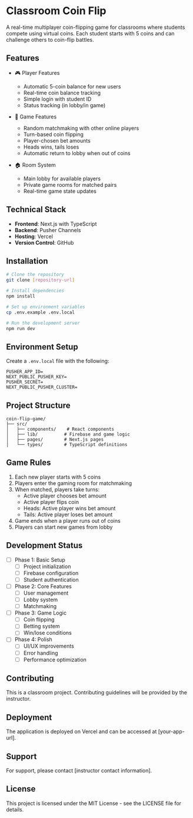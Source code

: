 # Classroom Coin Flip

A real-time multiplayer coin-flipping game for classrooms where students compete using virtual coins. Each student starts with 5 coins and can challenge others to coin-flip battles.

## Features

- 🎮 Player Features
  - Automatic 5-coin balance for new users
  - Real-time coin balance tracking
  - Simple login with student ID
  - Status tracking (in lobby/in game)

- 🎲 Game Features
  - Random matchmaking with other online players
  - Turn-based coin flipping
  - Player-chosen bet amounts
  - Heads wins, tails loses
  - Automatic return to lobby when out of coins

- 🏠 Room System
  - Main lobby for available players
  - Private game rooms for matched pairs
  - Real-time game state updates

## Technical Stack

- **Frontend**: Next.js with TypeScript
- **Backend**: Pusher Channels
- **Hosting**: Vercel
- **Version Control**: GitHub

## Installation

```bash
# Clone the repository
git clone [repository-url]

# Install dependencies
npm install

# Set up environment variables
cp .env.example .env.local

# Run the development server
npm run dev
```

## Environment Setup

Create a `.env.local` file with the following:

```env
PUSHER_APP_ID=
NEXT_PUBLIC_PUSHER_KEY=
PUSHER_SECRET=
NEXT_PUBLIC_PUSHER_CLUSTER=
```

## Project Structure

```
coin-flip-game/
├── src/
│   ├── components/    # React components
│   ├── lib/          # Firebase and game logic
│   ├── pages/        # Next.js pages
│   └── types/        # TypeScript definitions
```

## Game Rules

1. Each new player starts with 5 coins
2. Players enter the gaming room for matchmaking
3. When matched, players take turns:
   - Active player chooses bet amount
   - Active player flips coin
   - Heads: Active player wins bet amount
   - Tails: Active player loses bet amount
4. Game ends when a player runs out of coins
5. Players can start new games from lobby

## Development Status

- [ ] Phase 1: Basic Setup
  - [ ] Project initialization
  - [ ] Firebase configuration
  - [ ] Student authentication

- [ ] Phase 2: Core Features
  - [ ] User management
  - [ ] Lobby system
  - [ ] Matchmaking

- [ ] Phase 3: Game Logic
  - [ ] Coin flipping
  - [ ] Betting system
  - [ ] Win/lose conditions

- [ ] Phase 4: Polish
  - [ ] UI/UX improvements
  - [ ] Error handling
  - [ ] Performance optimization

## Contributing

This is a classroom project. Contributing guidelines will be provided by the instructor.

## Deployment

The application is deployed on Vercel and can be accessed at [your-app-url].

## Support

For support, please contact [instructor contact information].

## License

This project is licensed under the MIT License - see the LICENSE file for details.
